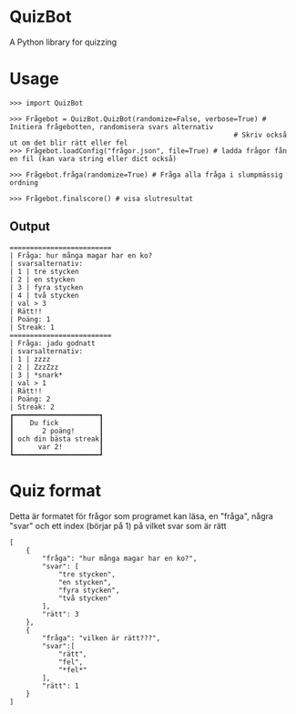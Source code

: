 # QuizBot
A Python library for quizzing


# Usage
```pycon
>>> import QuizBot

>>> Frågebot = QuizBot.QuizBot(randomize=False, verbose=True) # Initiera frågebotten, randomisera svars alternativ
                                                       # Skriv också ut om det blir rätt eller fel
>>> Frågebot.loadConfig("frågor.json", file=True) # ladda frågor fån en fil (kan vara string eller dict också)

>>> Frågebot.fråga(randomize=True) # Fråga alla fråga i slumpmässig ordning

>>> Frågebot.finalscore() # visa slutresultat
```

## Output

    =========================
    | Fråga: hur många magar har en ko?
    | svarsalternativ:
    | 1 | tre stycken
    | 2 | en stycken
    | 3 | fyra stycken
    | 4 | två stycken
    | val > 3
    | Rätt!!   
    | Poäng: 1 
    | Streak: 1
    =========================
    | Fråga: jadu godnatt
    | svarsalternativ:
    | 1 | zzzz
    | 2 | ZzzZzz
    | 3 | *snark*
    | val > 1
    | Rätt!!
    | Poäng: 2
    | Streak: 2
    ┏━━━━━━━━━━━━━━━━━━━━━┓
    ┃    Du fick          ┃
    ┃       2 poäng!      ┃
    ┃ och din bästa streak┃
    ┃      var 2!         ┃
    ┗━━━━━━━━━━━━━━━━━━━━━┛
    
# Quiz format

Detta är formatet för frågor som programet kan läsa, en "fråga", några "svar" och ett index (börjar på 1) på vilket svar som är rätt


    [
        {
            "fråga": "hur många magar har en ko?",
            "svar": [
                "tre stycken",
                "en stycken",
                "fyra stycken",
                "två stycken"
            ],
            "rätt": 3
        },
        {
            "fråga": "vilken är rätt???",
            "svar":[
                "rätt",
                "fel",
                "*fel*"
            ],
            "rätt": 1
        }
    ]
